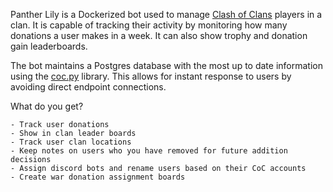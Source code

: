 Panther Lily is a Dockerized bot used to manage [Clash of Clans](https://supercell.com/en/games/clashofclans/)
players in a clan. It is capable of tracking their activity by monitoring
how many donations a user makes in a week. It can also show trophy and
donation gain leaderboards. 

The bot maintains a Postgres database with the most up to date information
using the [coc.py](https://cocpy.readthedocs.io/en/latest/) library. This
allows for instant response to users by avoiding direct endpoint 
connections. 

What do you get?
```angular2html
- Track user donations
- Show in clan leader boards
- Track user clan locations
- Keep notes on users who you have removed for future addition decisions
- Assign discord bots and rename users based on their CoC accounts
- Create war donation assignment boards
```